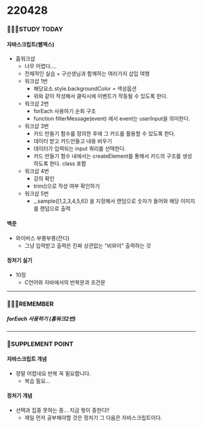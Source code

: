 # 220428

### 👨🏼‍🏫STUDY TODAY

#### 자바스크립트(웹엑스)

- 홈워크샵
  - 너무 어렵다....
  - 전체적인 실습 + 구선생님과 함께하는 여러가지 삽입 여행
  - 워크샵 1번
    - 해당요소.style.backgroundColor = 색상옵션
    - 위와 같이 작성해서 클릭시에 이벤트가 작동될 수 있도록 한다.
  - 워크샵 2번
    - forEach 사용하기 순회 구조
    - function filterMessage(event) 에서 event는 userInput을 의미한다.
  - 워크샵 3번
    - 카드 만들기 함수를 정의한 후에 그 카드를 활용할 수 있도록 한다.
    - 데이터 받고 카드만들고 내용 비우기
    - 데이터가 입력되는 input 쿼리를 선택한다.
    - 카드 만들기 함수 내에서는 createElement를 통해서 카드의 구조를 생성하도록 한다. class 포함
  - 워크샵 4번
    - 강의 확인
    - trim()으로 작성 여부 확인하기
  - 워크샵 5번
    - _.sample([1,2,3,4,5,6]) 을 지정해서 랜덤으로 숫자가 들어와 해당 이미지를 랜덤으로 출력

#### 백준

- 와이버스 부릉부릉(잔디)
  - 그냥 입력받고 출력은 진짜 상관없는 "비와이" 출력하는 것




#### 정처기 실기

- 10장
  - C언어와 자바에서의 반복문과 조건문

---

### 💆🏼‍♂️REMEMBER

##### forEach 사용하기 (홈워크2번)

---

### 💫SUPPLEMENT POINT

#### 자바스크립트 개념

- 정말 어렵네요 반복 꼭 필요합니다.
  - 복습 필요... 



#### 정처기 개념

- 선택과 집중 못하는 중... 지금 뭣이 중헌디!!
  - 제일 먼저 공부해야할 것은 정처기 그 다음은 자바스크립트이다.
